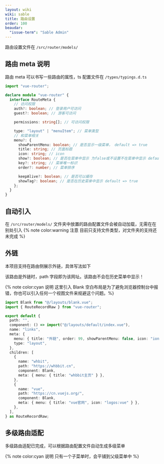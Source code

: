 ```yaml
---
layout: wiki
wiki: sable
title: 路由设置
order: 100
beaudar:
  "issue-term": "Sable Admin"
---
```


路由设置文件在 `/src/router/models/`

## 路由 meta 说明

路由 meta 可以书写一些路由的属性，ts 配置文件在 `/types/typings.d.ts`

```ts
import "vue-router";

declare module "vue-router" {
  interface RouteMeta {
    // 访问权限
    auth?: boolean; // 登录用户可访问
    guest?: boolean; // 游客可访问

    permissions: string[]; // 可访问权限

    type: "layout" | "menuItem"; // 菜单类型
    // 和菜单相关
    menu?: {
      showParentMenu: boolean; // 是否显示一级菜单， default => true
      title: string; // 页面标题
      icon: string; // icon
      show?: boolean; // 是否在菜单中显示 为false或不设置不在菜单中显示 default => true
      key?: string; // 菜单唯一标识
      order?: number; // 菜单排序

      keepAlive?: boolean; // 是否可以缓存
      showTag?: boolean; // 是否在历史菜单中显示 default => true
    };
  }
}
```

## 自动引入

在 `/src/router/models/` 文件夹中放置的路由配置文件会被自动加载，无需在在别处引入
{% note color:warning 注意 目前只支持文件类型，对文件夹的支持还未完成 %}

## 外链

本项目支持在路由侧展示外链，具体写法如下

该路由是外链时，path 字段即为该网址。该路由不会在历史菜单中显示！

{% note color:cyan 说明 这里引入 Blank 空白布局是为了避免浏览器控制台中报错，你也可以引入任何一个视图文件来规避这个问题。%}

```ts
import Blank from "@/layouts/blank.vue";
import { RouteRecordRaw } from "vue-router";

export default {
  path: "",
  component: () => import("@/layouts/default/index.vue"),
  name: "links",
  meta: {
    menu: { title: "外链", order: 99, showParentMenu: false, icon: "ion:link" },
    type: "layout",
  },
  children: [
    {
      name: "whbit",
      path: "https://whbbit.cn",
      component: Blank,
      meta: { menu: { title: "whbbit主页" } },
    },
    {
      name: "vue",
      path: "https://cn.vuejs.org/",
      component: Blank,
      meta: { menu: { title: "vue官网", icon: "logos:vue" } },
    },
  ],
} as RouteRecordRaw;
```

## 多级路由适配

多级路由适配已完成，可以根据路由配置文件自动生成多级菜单

{% note color:cyan 说明 只有一个子菜单时，会平铺到父级菜单中 %}
